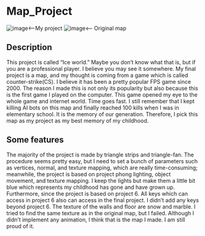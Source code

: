 # Map_Project
![image](https://user-images.githubusercontent.com/87624521/207425672-24e6c1ab-caea-41e0-a5d0-b8279d57fc69.png)<--My project
![image](https://user-images.githubusercontent.com/87624521/207425809-5a463524-1ae2-436e-b9d6-d9090e5a86c9.png)<-- Original map

## Description
This project is called “Ice world.” Maybe you don’t know what that is, but if you are a
professional player. I believe you may see it somewhere. My final project is a map, and my
thought is coming from a game which is called counter-strike(CS). I believe it has been a
pretty popular FPS game since 2000. The reason I made this is not only its popularity but
also because this is the first game I played on the computer. This game opened my eye to
the whole game and internet world. Time goes fast. I still remember that I kept killing AI bots
on this map and finally reached 100 kills when I was in elementary school. It is the memory
of our generation. Therefore, I pick this map as my project as my best memory of my
childhood.

## Some features
The majority of the project is made by triangle strips and triangle-fan. The procedure seems
pretty easy, but I need to set a bunch of parameters such as vertices, normal, and texture
mapping, which are really time-consuming; meanwhile, the project is based on project phong lighting, object movement, and texture mapping. I
keep the lights but make them a little bit blue which represents my childhood has gone and
have grown up. Furthermore, since the project is based on project 6. All keys which can
access in project 6 also can access in the final project. I didn’t add any keys beyond project
6. The texture of the walls and floor are snow and marble. I tried to find the same texture as
in the original map, but I failed. Although I didn’t implement any animation, I think that is the
map I made. I am still proud of it.



